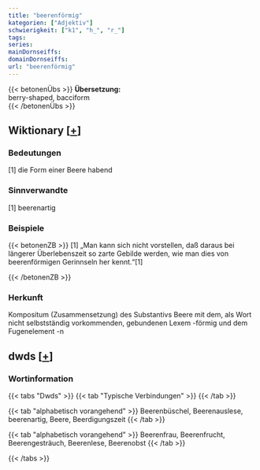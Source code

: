 ```yaml
---
title: "beerenförmig"
kategorien: ["Adjektiv"]
schwierigkeit: ["k1", "h_", "r_"]
tags:
series:
mainDornseiffs:
domainDornseiffs:
url: "beerenförmig"
---
```


{{< betonenÜbs >}}
**Übersetzung:**  
berry-shaped, bacciform  
{{< /betonenÜbs >}}

## Wiktionary [[+](https://de.wiktionary.org/wiki/beerenförmig)]

### Bedeutungen
[1] die Form einer Beere habend  

### Sinnverwandte
[1] beerenartig  

### Beispiele
{{< betonenZB >}}
[1] „Man kann sich nicht vorstellen, daß daraus bei längerer Überlebenszeit so zarte Gebilde werden, wie man dies von beerenförmigen Gerinnseln her kennt.“[1]  

{{< /betonenZB >}}
### Herkunft
Kompositum (Zusammensetzung) des Substantivs Beere mit dem, als Wort nicht selbstständig vorkommenden, gebundenen Lexem -förmig  und dem Fugenelement -n  



## dwds [[+](https://www.dwds.de/wb/beerenförmig)]

### Wortinformation
{{< tabs "Dwds" >}}
{{< tab "Typische Verbindungen" >}}
{{< /tab >}}

{{< tab "alphabetisch vorangehend" >}}
Beerenbüschel, Beerenauslese, beerenartig, Beere, Beerdigungszeit
{{< /tab >}}

{{< tab "alphabetisch vorangehend" >}}
Beerenfrau, Beerenfrucht, Beerengesträuch, Beerenlese, Beerenobst
{{< /tab >}}

{{< /tabs >}}

